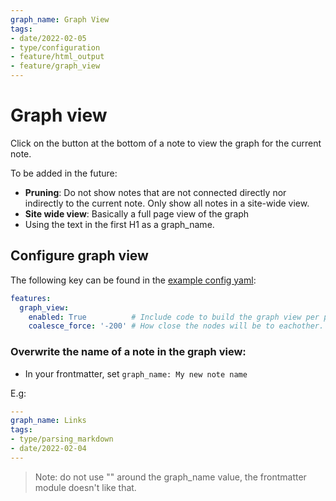 ```yaml
---
graph_name: Graph View
tags:
- date/2022-02-05
- type/configuration
- feature/html_output
- feature/graph_view
---
```


# Graph view
Click on the button at the bottom of a note to view the graph for the current note.

To be added in the future:
- **Pruning**: Do not show notes that are not connected directly nor indirectly to the current note. Only show all notes in a site-wide view.
- **Site wide view**: Basically a full page view of the graph
- Using the text in the first H1 as a graph_name.

## Configure graph view
The following key can be found in the [example config yaml](https://github.com/dwrolvink/obsidian-html/blob/master/example_config.yml):

``` yaml
features:
  graph_view:
    enabled: True          # Include code to build the graph view per page (default: True)
    coalesce_force: '-200' # How close the nodes will be to eachother.
```

### Overwrite the name of a note in the graph view:
- In your frontmatter, set `graph_name: My new note name`

E.g:
``` yaml
---
graph_name: Links
tags: 
- type/parsing_markdown
- date/2022-02-04
---
```

> Note: do not use "" around the graph_name value, the frontmatter module doesn't like that.

